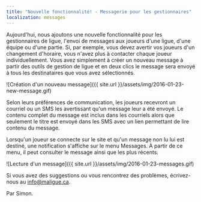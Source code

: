 ```yaml
---
title: "Nouvelle fonctionnalité! - Messagerie pour les gestionnaires"
localization: messages
---
```

Aujourd'hui, nous ajoutons une nouvelle fonctionnalité pour les gestionnaires de ligue, l'envoi de messages aux joueurs d'une ligue, d'une équipe ou d'une partie.
Si, par exemple, vous devez avertir vos joueurs d'un changement d'horaire, vous n'avez plus à contacter chaque joueur individuellement.
Vous avez simplement à créer un nouveau message à partir des outils de gestion de ligue et en deux clics le message sera envoyé à tous les destinataires que vous avez sélectionnés.

![Création d'un nouveau message]({{ site.url }}/assets/img/2016-01-23-new-message.gif)

Selon leurs préférences de communication, les joueurs recevront un courriel ou un SMS les avertissant qu'un message leur a été envoyé.
Le contenu complet du message est inclus dans les courriels alors que seulement le titre est envoyé dans les SMS avec un lien permettant de lire contenu du message.

Lorsqu'un joueur se connecte sur le site et qu'un message non lu lui est destiné, une notification s'affiche sur le menu Messages. À partir de ce menu, il peut consulter le message ainsi que les plus récents.

![Lecture d'un message]({{ site.url }}/assets/img/2016-01-23-messages.gif)

Si vous avez des suggestions ou vous rencontrez des problèmes, écrivez-nous au [info@maligue.ca](mailto:info@maligue.ca).

Par Simon.